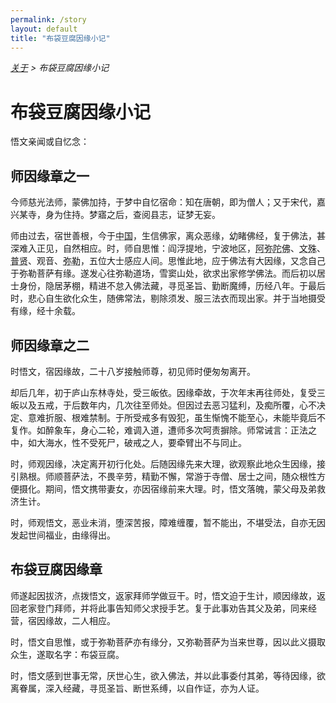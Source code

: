 ```yaml
---
permalink: /story
layout: default
title: "布袋豆腐因缘小记"
---
```


<div style="font-style: italic;"><a href="/about">关于</a> &gt; <span>布袋豆腐因缘小记</span></div>

# 布袋豆腐因缘小记

悟文亲闻或自忆念：

## 师因缘章之一

今师慈光法师，蒙佛加持，于梦中自忆宿命：知在唐朝，即为僧人；又于宋代，嘉兴某寺，身为住持。梦寤之后，查阅县志，证梦无妄。

师由过去，宿世善根，今于<abbr title="中国：指正法所住持处的中心地区。">中国</abbr>，生信佛家，离众恶缘，幼睹佛经，复于佛法，甚深难入正见，自然相应。时，师自思惟：阎浮提地，宁波地区，<abbr title="阿弥陀佛：即丰干禅师。">阿弥陀佛</abbr>、<abbr title="文殊：即寒山。">文殊</abbr>、<abbr title="普贤：即拾得。">普贤</abbr>、观音、<abbr title="弥勒：即布袋和尚。">弥勒</abbr>，五位大士感应人间。思惟此地，应于佛法有大因缘，又念自己于弥勒菩萨有缘。遂发心往弥勒道场，雪窦山处，欲求出家修学佛法。而后初以居士身份，隐居茅棚，精进不怠入佛法藏，寻觅圣旨、勤断魔缚，历经八年。于最后时，悲心自生欲化众生，随佛常法，剔除须发、服三法衣而现出家。并于当地摄受有缘，经十余载。

## 师因缘章之二

时悟文，宿因缘故，二十八岁接触师尊，初见师时便匆匆离开。

却后几年，初于庐山东林寺处，受三皈依。因缘牵故，于次年末再往师处，复受三皈以及五戒，于后数年内，几次往至师处。但因过去恶习猛利，及痴所覆，心不决定、意难折服、根难禁制。于所受戒多有毁犯，虽生惭愧不能至心，未能毕竟后不复作。如醉象车，身心二轮，难调入道，遭师多次呵责摒除。师常诫言：正法之中，如大海水，性不受死尸，破戒之人，要牵臂出不与同止。

时，师观因缘，决定离开初行化处。后随因缘先来大理，欲观察此地众生因缘，接引熟根。师顺菩萨法，不畏辛劳，精勤不懈，常游于寺僧、居士之间，随众根性方便摄化。期间，悟文携带妻女，亦因宿缘前来大理。时，悟文落魄，蒙父母及弟救济生计。

时，师观悟文，恶业未消，堕深苦报，障难缠覆，暂不能出，不堪受法，自亦无因发起世间福业，由缘得出。

## 布袋豆腐因缘章

师遂起因拔济，点拨悟文，返家拜师学做豆干。时，悟文迫于生计，顺因缘故，返回老家登门拜师，并将此事告知师父求授手艺。复于此事劝告其父及弟，同来经营，宿因缘故，二人相应。

时，悟文自思惟，或于弥勒菩萨亦有缘分，又弥勒菩萨为当来世尊，因以此义摄取众生，遂取名字：布袋豆腐。

时，悟文感到世事无常，厌世心生，欲入佛法，并以此事委付其弟，等待因缘，欲离眷属，深入经藏，寻觅圣旨、断世系缚，以自作证，亦为人证。
